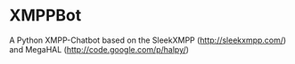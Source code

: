 XMPPBot
=======

A Python XMPP-Chatbot based on the SleekXMPP (http://sleekxmpp.com/) and MegaHAL (http://code.google.com/p/halpy/)
